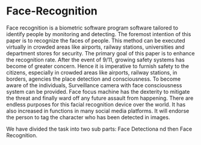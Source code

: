# Face-Recognition
Face recognition is a biometric software program software tailored to identify people by monitoring and detecting. The foremost intention of this paper is to recognize the faces of people. This method can be executed virtually in crowded areas like airports, railway stations, universities and department stores for security. The primary goal of this paper is to enhance the recognition rate. After the event of 9/11, growing safety systems has become of greater concern. Hence it is imperative to furnish safety to the citizens, especially in crowded areas like airports, railway stations, in borders, agencies the place detection and consciousness. To become aware of the individuals, Surveillance camera with face consciousness system can be provided. Face focus machine has the dexterity to mitigate the threat and finally ward off any future assault from happening. There are endless purposes for this facial recognition device over the world. It has also increased in functions in many social media platforms. It will endorse the person to tag the character who has been detected in images.

We have divided the task into two sub parts: Face Detectiona nd then Face Recognition.
